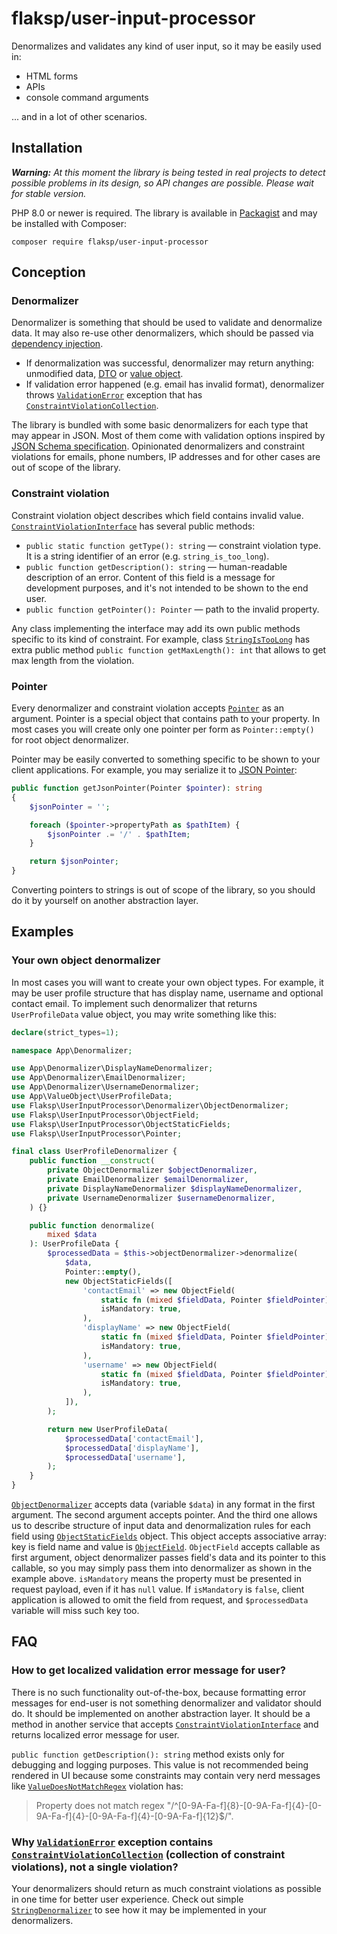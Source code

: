 # flaksp/user-input-processor

Denormalizes and validates any kind of user input, so it may be easily used in:

* HTML forms
* APIs
* console command arguments

... and in a lot of other scenarios.

## Installation

***Warning:** At this moment the library is being tested in real projects to detect possible problems in its design, so API changes are possible. Please wait for stable version.*

PHP 8.0 or newer is required. The library is available in [Packagist](https://packagist.org/packages/flaksp/user-input-processor) and may be installed with Composer:

```console
composer require flaksp/user-input-processor
```

## Conception

### Denormalizer

Denormalizer is something that should be used to validate and denormalize data. It may also re-use other denormalizers, which should be passed via [dependency injection](https://en.wikipedia.org/wiki/Dependency_injection).

* If denormalization was successful, denormalizer may return anything: unmodified data, [DTO](https://en.wikipedia.org/wiki/Data_transfer_object) or [value object](https://en.wikipedia.org/wiki/Value_object).
* If validation error happened (e.g. email has invalid format), denormalizer throws [`ValidationError`](src/Exception/ValidationError.php) exception that has [`ConstraintViolationCollection`](src/ConstraintViolation/ConstraintViolationCollection.php).

The library is bundled with some basic denormalizers for each type that may appear in JSON. Most of them come with validation options inspired by [JSON Schema specification](https://json-schema.org/specification.html). Opinionated denormalizers and constraint violations for emails, phone numbers, IP addresses and for other cases are out of scope of the library.

### Constraint violation

Constraint violation object describes which field contains invalid value. [`ConstraintViolationInterface`](src/ConstraintViolation/ConstraintViolationInterface.php) has several public methods:

* `public static function getType(): string` — constraint violation type. It is a string identifier of an error (e.g. `string_is_too_long`).
* `public function getDescription(): string` — human-readable description of an error. Content of this field is a message for development purposes, and it's not intended to be shown to the end user.
* `public function getPointer(): Pointer` — path to the invalid property.

Any class implementing the interface may add its own public methods specific to its kind of constraint. For example, class [`StringIsTooLong`](src/ConstraintViolation/StringIsTooLong.php) has extra public method `public function getMaxLength(): int` that allows to get max length from the violation.

### Pointer

Every denormalizer and constraint violation accepts [`Pointer`](src/Pointer.php) as an argument. Pointer is a special object that contains path to your property. In most cases you will create only one pointer per form as `Pointer::empty()` for root object denormalizer.

Pointer may be easily converted to something specific to be shown to your client applications. For example, you may serialize it to [JSON Pointer](https://tools.ietf.org/html/rfc6901):

```php
public function getJsonPointer(Pointer $pointer): string
{
    $jsonPointer = '';

    foreach ($pointer->propertyPath as $pathItem) {
        $jsonPointer .= '/' . $pathItem;
    }

    return $jsonPointer;
}
```

Converting pointers to strings is out of scope of the library, so you should do it by yourself on another abstraction layer.

## Examples

### Your own object denormalizer

In most cases you will want to create your own object types. For example, it may be user profile structure that has display name, username and optional contact email. To implement such denormalizer that returns `UserProfileData` value object, you may write something like this:

```php
declare(strict_types=1);

namespace App\Denormalizer;

use App\Denormalizer\DisplayNameDenormalizer;
use App\Denormalizer\EmailDenormalizer;
use App\Denormalizer\UsernameDenormalizer;
use App\ValueObject\UserProfileData;
use Flaksp\UserInputProcessor\Denormalizer\ObjectDenormalizer;
use Flaksp\UserInputProcessor\ObjectField;
use Flaksp\UserInputProcessor\ObjectStaticFields;
use Flaksp\UserInputProcessor\Pointer;

final class UserProfileDenormalizer {
    public function __construct(
        private ObjectDenormalizer $objectDenormalizer,
        private EmailDenormalizer $emailDenormalizer,
        private DisplayNameDenormalizer $displayNameDenormalizer,
        private UsernameDenormalizer $usernameDenormalizer,
    ) {}

    public function denormalize(
        mixed $data
    ): UserProfileData {
        $processedData = $this->objectDenormalizer->denormalize(
            $data,
            Pointer::empty(),
            new ObjectStaticFields([
                'contactEmail' => new ObjectField(
                    static fn (mixed $fieldData, Pointer $fieldPointer) => $this->emailDenormalizer->denormalize($fieldData, $fieldPointer),
                    isMandatory: true,
                ),
                'displayName' => new ObjectField(
                    static fn (mixed $fieldData, Pointer $fieldPointer) => $this->displayNameDenormalizer->denormalize($fieldData, $fieldPointer),
                    isMandatory: true,
                ),
                'username' => new ObjectField(
                    static fn (mixed $fieldData, Pointer $fieldPointer) => $this->usernameDenormalizer->denormalize($fieldData, $fieldPointer),
                    isMandatory: true,
                ),
            ]),
        );

        return new UserProfileData(
            $processedData['contactEmail'],
            $processedData['displayName'],
            $processedData['username'],
        );
    }
}
```

[`ObjectDenormalizer`](src/Denormalizer/ObjectDenormalizer.php) accepts data (variable `$data`) in any format in the first argument. The second argument accepts pointer. And the third one allows us to describe structure of input data and denormalization rules for each field using [`ObjectStaticFields`](src/ObjectStaticFields.php) object. This object accepts associative array: key is field name and value is [`ObjectField`](src/ObjectField.php). `ObjectField` accepts callable as first argument, object denormalizer passes field's data and its pointer to this callable, so you may simply pass them into denormalizer as shown in the example above. `isMandatory` means the property must be presented in request payload, even if it has `null` value. If `isMandatory` is `false`, client application is allowed to omit the field from request, and `$processedData` variable will miss such key too.

## FAQ

### How to get localized validation error message for user?

There is no such functionality out-of-the-box, because formatting error messages for end-user is not something denormalizer and validator should do. It should be implemented on another abstraction layer. It should be a method in another service that accepts [`ConstraintViolationInterface`](src/ConstraintViolation/ConstraintViolationInterface.php) and returns localized error message for user.

`public function getDescription(): string` method exists only for debugging and logging purposes. This value is not recommended being rendered in UI because some constraints may contain very nerd messages like [`ValueDoesNotMatchRegex`](src/ConstraintViolation/ValueDoesNotMatchRegex.php) violation has:

> Property does not match regex "/^[0-9A-Fa-f]{8}-[0-9A-Fa-f]{4}-[0-9A-Fa-f]{4}-[0-9A-Fa-f]{4}-[0-9A-Fa-f]{12}$/".

### Why [`ValidationError`](src/Exception/ValidationError.php) exception contains [`ConstraintViolationCollection`](src/ConstraintViolation/ConstraintViolationCollection.php) (collection of constraint violations), not a single violation?

Your denormalizers should return as much constraint violations as possible in one time for better user experience. Check out simple [`StringDenormalizer`](src/Denormalizer/StringDenormalizer.php) to see how it may be implemented in your denormalizers.
